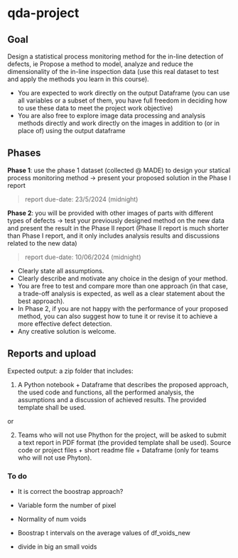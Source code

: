 # qda-project

## Goal
Design a statistical process monitoring method for the in-line detection of defects, ie Propose a method to model, analyze and reduce the dimensionality of the in-line inspection data (use this real dataset to test and apply the methods you learn in this course).

- You are expected to work directly on the output Dataframe (you can use all variables or a subset of them, you have full freedom in deciding how to use these data to meet the project work objective)
- You are also free to explore image data processing and analysis methods directly and work directly on the images in addition to (or in place of) using the output dataframe

## Phases

**Phase 1**: use the phase 1 dataset (collected @ MADE) to design your statical process monitoring method -> present your proposed solution in the Phase I report
> report due-date: 23/5/2024 (midnight)

**Phase 2**: you will be provided with other images of parts with different types of defects -> test your previously designed method on the new data and present the result in the Phase II report (Phase II report is much shorter than Phase I report, and it only includes analysis results and discussions related to the new data)
> report due-date: 10/06/2024 (midnight)

- Clearly state all assumptions.  
- Clearly describe and motivate any choice in the design of your method.  
- You are free to test and compare more than one approach (in that case, a trade-off analysis is expected, as well as a clear statement about the best approach).  
- In Phase 2, if you are not happy with the performance of your proposed method, you can also suggest how to tune it or revise it to achieve a more effective defect detection.  
- Any creative solution is welcome.

## Reports and upload
Expected output: a zip folder that includes: 

1. A Python notebook + Dataframe that describes the proposed approach, the used code and functions, all the performed analysis, the assumptions and a discussion of achieved results. The provided template shall be used.

or 

2. Teams who will not use Phython for the project, will be asked to submit a text report in PDF format (the provided template shall be used). Source code or project files + short readme file + Dataframe (only for teams who will not use Phyton).



### To do  
- It is correct the boostrap approach?  

- Variable form the number of pixel   
- Normality of num voids  
- Boostrap t intervals on the average values of df_voids_new  
- divide in big an small voids  
